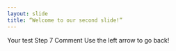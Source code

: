 ```yaml
---
layout: slide
title: “Welcome to our second slide!”
---
```

Your test Step 7 Comment
Use the left arrow to go back!
